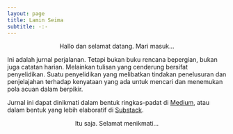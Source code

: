 ```yaml
---
layout: page
title: Lamin Seima
subtitle: -:-
---
```

<p style="text-align:center;">Hallo dan selamat datang. Mari masuk...</p>

Ini adalah jurnal perjalanan.
Tetapi bukan buku rencana bepergian,
bukan juga catatan harian. 
Melainkan tulisan yang cenderung bersifat penyelidikan.
Suatu penyelidikan yang melibatkan tindakan penelusuran dan penjelajahan
terhadap kenyataan yang ada untuk mencari dan menemukan pola acuan dalam berpikir.

Jurnal ini dapat dinikmati 
dalam bentuk ringkas-padat di [Medium](https://medium.com/@laminseima),
atau dalam bentuk yang lebih elaboratif di [Substack](https://laminseima.substack.com).

<p style="text-align:center;">Itu saja. Selamat menikmati...</p>
